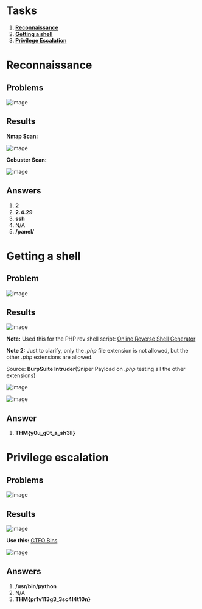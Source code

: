 # Tasks

1. [**Reconnaissance**](#reconnaissance)
2. [**Getting a shell**](#getting-a-shell)
3. [**Privilege Escalation**](#privilege-escalation)

# Reconnaissance

## Problems

![image](https://github.com/user-attachments/assets/9de237a6-a043-4d38-b70f-364572439cc8)

## Results

**Nmap Scan:**

![image](https://github.com/user-attachments/assets/87ff6469-9370-4d15-a48a-bcd3a4b116eb)

**Gobuster Scan:**

![image](https://github.com/user-attachments/assets/7e07078b-3272-4fd8-8709-8ddc8d6d5c9d)

## Answers

1. **2**
2. **2.4.29**
3. **ssh**
4. N/A
5. **/panel/**

# Getting a shell

## Problem

![image](https://github.com/user-attachments/assets/b7552d78-29c1-45d9-9091-e0f9a1805846)

## Results

![image](https://github.com/user-attachments/assets/2a24ece1-2773-4af7-a237-0532785ad049)

**Note:** Used this for the PHP rev shell script: [Online Reverse Shell Generator](https://www.revshells.com/)

**Note 2:** Just to clarify, only the _.php_ file extension is not allowed, but the other _.php_ extensions are allowed. 

Source: **BurpSuite Intruder**(Sniper Payload on _.php_ testing all the other extensions)

![image](https://github.com/user-attachments/assets/ab47728a-a106-4374-b1f2-ab407b163005)

![image](https://github.com/user-attachments/assets/1a0545aa-71c9-4417-b2b9-94d1e1168972)

## Answer

1. **THM{y0u_g0t_a_sh3ll}**

# Privilege escalation

## Problems

![image](https://github.com/user-attachments/assets/b8552afe-ffe2-4b75-bea6-e4041130de91)

## Results

![image](https://github.com/user-attachments/assets/e9d93996-df5f-45d5-9da1-643825eeebeb)

**Use this:** [GTFO Bins](https://gtfobins.github.io/)

![image](https://github.com/user-attachments/assets/1d79a07d-8590-4c3a-8d89-f8df2fa95312)

## Answers

1. **/usr/bin/python**
2. N/A
3. **THM{pr1v113g3_3sc4l4t10n}**
